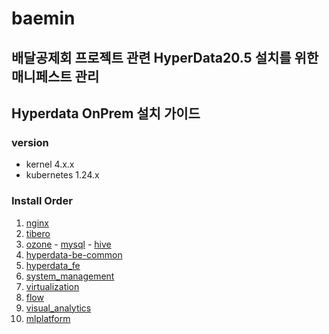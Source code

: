 # baemin
## 배달공제회 프로젝트 관련 HyperData20.5 설치를 위한 매니페스트 관리
## Hyperdata OnPrem 설치 가이드

### version

- kernel 4.x.x
- kubernetes 1.24.x

### Install Order
1. [nginx](./nginx)
2. [tibero](./tibero)
3. [ozone](./ozone) - [mysql](./mysql) - [hive](./hive)
4. [hyperdata-be-common](./hyperdata-be-common)
5. [hyperdata_fe](./hyperdata-fe) 
6. [system_management](./system_management)
7. [virtualization](./virtualization)
8. [flow](./flow)
9. [visual_analytics](./visualanalytics)
10. [mlplatform](./mlplatform)
